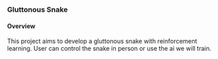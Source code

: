 ### Gluttonous Snake

#### Overview

This project aims to develop a gluttonous snake with reinforcement learning. User can control the snake in person or use the ai we will train.